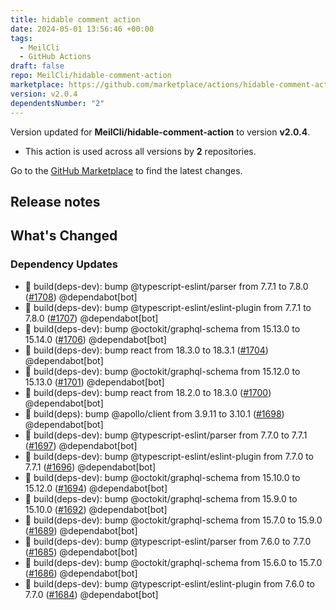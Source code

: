 ```yaml
---
title: hidable comment action
date: 2024-05-01 13:56:46 +00:00
tags:
  - MeilCli
  - GitHub Actions
draft: false
repo: MeilCli/hidable-comment-action
marketplace: https://github.com/marketplace/actions/hidable-comment-action
version: v2.0.4
dependentsNumber: "2"
---
```



Version updated for **MeilCli/hidable-comment-action** to version **v2.0.4**.
- This action is used across all versions by **2** repositories.

Go to the [GitHub Marketplace](https://github.com/marketplace/actions/hidable-comment-action) to find the latest changes.

## Release notes

## What's Changed
### Dependency Updates
- :green_book: build(deps-dev): bump @typescript-eslint/parser from 7.7.1 to 7.8.0 ([#1708](https://github.com/MeilCli/hidable-comment-action/pull/1708)) @dependabot[bot]
- :green_book: build(deps-dev): bump @typescript-eslint/eslint-plugin from 7.7.1 to 7.8.0 ([#1707](https://github.com/MeilCli/hidable-comment-action/pull/1707)) @dependabot[bot]
- :green_book: build(deps-dev): bump @octokit/graphql-schema from 15.13.0 to 15.14.0 ([#1706](https://github.com/MeilCli/hidable-comment-action/pull/1706)) @dependabot[bot]
- :green_book: build(deps-dev): bump react from 18.3.0 to 18.3.1 ([#1704](https://github.com/MeilCli/hidable-comment-action/pull/1704)) @dependabot[bot]
- :green_book: build(deps-dev): bump @octokit/graphql-schema from 15.12.0 to 15.13.0 ([#1701](https://github.com/MeilCli/hidable-comment-action/pull/1701)) @dependabot[bot]
- :green_book: build(deps-dev): bump react from 18.2.0 to 18.3.0 ([#1700](https://github.com/MeilCli/hidable-comment-action/pull/1700)) @dependabot[bot]
- :green_book: build(deps): bump @apollo/client from 3.9.11 to 3.10.1 ([#1698](https://github.com/MeilCli/hidable-comment-action/pull/1698)) @dependabot[bot]
- :green_book: build(deps-dev): bump @typescript-eslint/parser from 7.7.0 to 7.7.1 ([#1697](https://github.com/MeilCli/hidable-comment-action/pull/1697)) @dependabot[bot]
- :green_book: build(deps-dev): bump @typescript-eslint/eslint-plugin from 7.7.0 to 7.7.1 ([#1696](https://github.com/MeilCli/hidable-comment-action/pull/1696)) @dependabot[bot]
- :green_book: build(deps-dev): bump @octokit/graphql-schema from 15.10.0 to 15.12.0 ([#1694](https://github.com/MeilCli/hidable-comment-action/pull/1694)) @dependabot[bot]
- :green_book: build(deps-dev): bump @octokit/graphql-schema from 15.9.0 to 15.10.0 ([#1692](https://github.com/MeilCli/hidable-comment-action/pull/1692)) @dependabot[bot]
- :green_book: build(deps-dev): bump @octokit/graphql-schema from 15.7.0 to 15.9.0 ([#1689](https://github.com/MeilCli/hidable-comment-action/pull/1689)) @dependabot[bot]
- :green_book: build(deps-dev): bump @typescript-eslint/parser from 7.6.0 to 7.7.0 ([#1685](https://github.com/MeilCli/hidable-comment-action/pull/1685)) @dependabot[bot]
- :green_book: build(deps-dev): bump @octokit/graphql-schema from 15.6.0 to 15.7.0 ([#1686](https://github.com/MeilCli/hidable-comment-action/pull/1686)) @dependabot[bot]
- :green_book: build(deps-dev): bump @typescript-eslint/eslint-plugin from 7.6.0 to 7.7.0 ([#1684](https://github.com/MeilCli/hidable-comment-action/pull/1684)) @dependabot[bot]

